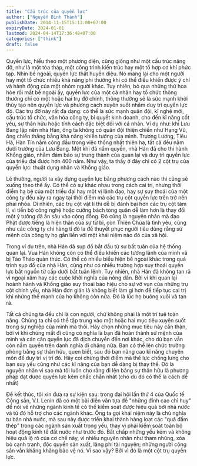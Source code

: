 ```yaml
---
title: "Cấu trúc của quyền lực"
author: ["Nguyễn Bình Thành"]
publishDate: 2014-11-15T15:13:00+07:00
expiryDate: 2024-01-01
lastmod: 2024-04-14T17:36:48+07:00
categories: ["think"]
draft: false
---
```


Quyền lực, hiểu theo một phương diện, cũng giống như một cấu trúc nâng
đỡ, như là một tòa tháp, một công trình kiến trúc hay một tổ hợp cơ khí
phức tạp. Nhìn bề ngoài, quyền lực thật huyền diệu. Nó mang lại cho một
người hay một tổ chức nhiều khả năng phi thường khi có thể điều khiển
được ý chí và hành động của một nhóm người khác. Tuy nhiên, bỏ qua những
thứ hoa hòe rối mắt bề ngoài ấy, quyền lực của một cá nhân hay tổ chức
thông thường chỉ có một hoặc hai trụ đỡ chính, thông thường sẽ là sức
mạnh khởi thủy tạo nên quyền lực và phương cách xuyên suốt nhằm duy trì
quyền lực đó. Các trụ đỡ này rất đa dạng: có thể là sức mạnh quân đội,
kĩ nghệ mới, cấu trúc tổ chức, văn hóa công ty, bí quyết kinh doanh, cho
đến kĩ năng cốt yếu, sự thân hữu hoặc tính cách đặc biệt đối với cá
nhân. Ví dụ như: khi Lưu Bang lập nên nhà Hán, ông ta không có quân đội
thiện chiến như Hạng Vũ, ông chiến thắng bằng khả năng khiển tướng của
mình. Trương Lương, Tiêu Hà, Hàn Tín nắm công đầu trong việc thống nhất
thiên hạ, tất cả đều nằm dưới trướng của Lưu Bang. Một khi đã nắm quyền,
nhà Hán đã cho thi hành Khổng giáo, nhằm đảm bảo sự trung thành của quan
lại và duy trì quyền lực của triều đại được hơn 400 năm. Như vậy, ta
thấy ở đây chỉ có 2 cột trụ của quyền lực: thuật dụng nhân và Khổng
giáo.

Lẽ thường, người ta xây dựng quyền lực bằng phương cách nào thì cũng sẽ
xuống theo thế ấy. Có thể có sự khác nhau trong cách cai trị, nhưng thời
điểm hạ bệ của một triều đại hay một vị lãnh đạo, hay sự suy thoái của
một công ty đều xảy ra ngay tại thời điểm mà các trụ cột quyền lực trên
trở nên phai nhòa. Dĩ nhiên, các trụ cột vật lí thì dễ bị đánh bại hơn
các trụ cột tâm lí, vì tiến bộ công nghệ hoặc cưỡng bách tòng quân dễ
làm hơn là thay đổi một ý tưởng đã ăn sâu vào cộng đồng. Đó cũng là
nguyên nhân mà đạo Phật được tiếng là hiện thân của sự từ bi, còn Thiên
Chúa là tình yêu, cũng như các công ty chi hàng tỉ đô la để thuyết phục
người tiêu dùng rằng sứ mệnh của công ty họ gắn liền với một khái niệm
nào đó của xã hội.

Trong ví dụ trên, nhà Hán đã sụp đổ bắt đầu từ sự bất tuân của hệ thống
quan lại. Vua Hán không còn có thể điều khiển các tướng lãnh của mình và
bị Tào Tháo quản thúc. Có thể có nhiều biểu hiện bề ngoài khác trong quá
trình sụp đổ của nhà Hán, cũng như có nhiều trường hợp suy thoái quyền
lực bắt nguồn từ cấp dưới bất tuân lệnh. Tuy nhiên, nhà Hán đã không tan
rã vì ngoại xâm hay các cuộc khởi nghĩa của nông dân. Bởi vì khi quan
lại hoành hành và Khổng giáo suy thoái báo hiệu cho sự vỡ vụn của những
trụ cột chính yếu, nhà Hán đơn giản là không biết làm gì hơn để tiếp tục
cai trị khi những thế mạnh của họ không còn nữa. Đó là lúc họ buông xuôi
và tan rã.

Tất cả chúng ta đều chỉ là con người, chứ không phải là một trí tuệ toàn
năng. Chúng ta chỉ có thể tập trung vào một hoặc hai mục tiêu xuyên suốt
trong sự nghiệp của mình mà thôi. Hãy chọn những mục tiêu này cẩn thận,
bởi vì khi chúng mất đi cũng có nghĩa là bạn đã hoàn thành sứ mệnh của
mình và cán cân quyền lực đã dịch chuyển đến nơi khác, cho dù bạn vẫn
còn nắm quyền trên danh nghĩa đi chăng nữa. Bạn có thể lên chức trưởng
phòng bằng sự thân hữu, quen biết, sau đó bạn nâng cao kĩ năng chuyên
môn để duy trì vị trí đó. Hãy coi chừng thời điểm mà thế lực chống lưng
cho bạn suy yếu cũng như các kĩ năng của bạn dễ dàng bị thay thế. Đó là
nguyên nhân vì sao mà tôi luôn cho rằng đi lên bằng sự thân hữu là
phương pháp đạt được quyền lực kém chắc chắn nhất (cho dù đó có thể là
cách dễ nhất)

Để kết thúc, tôi xin đưa ra sự kiện sau: trong đại hội lần thứ 4 của
Quốc tế Cộng sản, V.I. Lenin đã có một bài diễn văn tựa đề "những đỉnh
cao chỉ huy" để nói về những ngành kinh tế có thể kiểm soát được hiệu
quả bởi nhà nước và từ đó hỗ trợ cho các ngành khác. Ông ta gọi khái
niệm này là chủ nghĩa tư bản nhà nước, mà sau này được triển khai thành
hàng loạt các "quả đấm thép" trong các ngành sản xuất trọng yếu, thay vì
phải kiểm soát toàn bộ hoạt động kinh tế đất nước như trước đó. Bất chấp
những yếu kém và không hiệu quả lộ rõ của cơ chế này, vì nhiều nguyên
nhân như tham nhũng, xóa bỏ cạnh tranh, độc quyền sản xuất, lãng phí tài
nguyên; những người cộng sản vẫn khăng khăng bảo vệ nó. Vì sao vậy? Bởi
vì đó là một cột trụ quyền lực.
